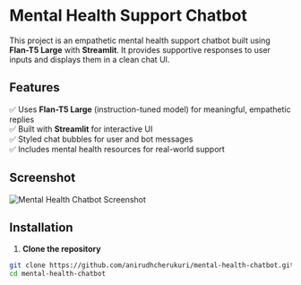 #  Mental Health Support Chatbot

This project is an empathetic mental health support chatbot built using **Flan-T5 Large** with **Streamlit**. It provides supportive responses to user inputs and displays them in a clean chat UI.

##  Features

✅ Uses **Flan-T5 Large** (instruction-tuned model) for meaningful, empathetic replies  
✅ Built with **Streamlit** for interactive UI  
✅ Styled chat bubbles for user and bot messages  
✅ Includes mental health resources for real-world support


##  Screenshot

![Mental Health Chatbot Screenshot](Screenshot2025-07-07113335.png)

##  Installation

1. **Clone the repository**

```bash
git clone https://github.com/anirudhcherukuri/mental-health-chatbot.git
cd mental-health-chatbot
